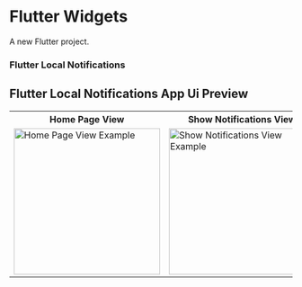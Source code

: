 # Flutter Widgets

A new Flutter project.

### Flutter Local Notifications


## Flutter Local Notifications App Ui Preview

<table>
  
  
<tr>                    
   <th>Home Page View</th>
   <th>Show Notifications View</th>
</tr>  
  
  
  
<tr>

<td>
    <img src="" alt="Home Page View Example" width="260"/>
</td>
  
<td>
    <img src="" alt="Show Notifications View Example" width="260"/>
</td>


  
</tr>

</table>



